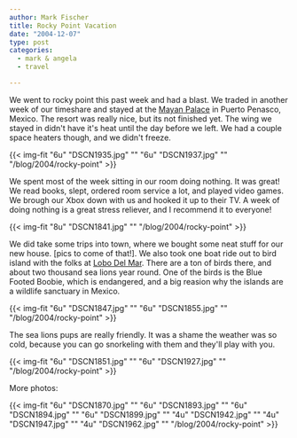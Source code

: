 ```yaml
---
author: Mark Fischer
title: Rocky Point Vacation
date: "2004-12-07"
type: post
categories:
  - mark & angela
  - travel

---
```


We went to rocky point this past week and had a blast. We traded in another week of our timeshare and stayed at the [Mayan Palace][1] in Puerto Penasco, Mexico. The resort was really nice, but its not finished yet. The wing we stayed in didn't have it's heat until the day before we left. We had a couple space heaters though, and we didn't freeze.

[1]: http://www.mayanpalace.com/penasco/

<!--more-->

{{< img-fit
    "6u" "DSCN1935.jpg" ""
    "6u" "DSCN1937.jpg" ""
    "/blog/2004/rocky-point" >}}


We spent most of the week sitting in our room doing nothing. It was great! We read books, slept, ordered room service a lot, and played video games. We brough our Xbox down with us and hooked it up to their TV. A week of doing nothing is a great stress reliever, and I recommend it to everyone!

{{< img-fit
    "8u" "DSCN1841.jpg" ""
    "/blog/2004/rocky-point" >}}


We did take some trips into town, where we bought some neat stuff for our new house. [pics to come of that!]. We also took one boat ride out to bird island with the folks at [Lobo Del Mar][1]. There are a ton of birds there, and about two thousand sea lions year round. One of the birds is the Blue Footed Boobie, which is endangered, and a big reasion why the islands are a wildlife sanctuary in Mexico.

[1]: http://www.lobodelmar.com/islandtours.htm

{{< img-fit
    "6u" "DSCN1847.jpg" ""
    "6u" "DSCN1855.jpg" ""
    "/blog/2004/rocky-point" >}}

The sea lions pups are really friendly. It was a shame the weather was so cold, because you can go snorkeling with them and they'll play with you.

{{< img-fit
    "6u" "DSCN1851.jpg" ""
    "6u" "DSCN1927.jpg" ""
    "/blog/2004/rocky-point" >}}

More photos:

{{< img-fit
    "6u" "DSCN1870.jpg" ""
    "6u" "DSCN1893.jpg" ""
    "6u" "DSCN1894.jpg" ""
    "6u" "DSCN1899.jpg" ""
    "4u" "DSCN1942.jpg" ""
    "4u" "DSCN1947.jpg" ""
    "4u" "DSCN1962.jpg" ""
    "/blog/2004/rocky-point" >}}

